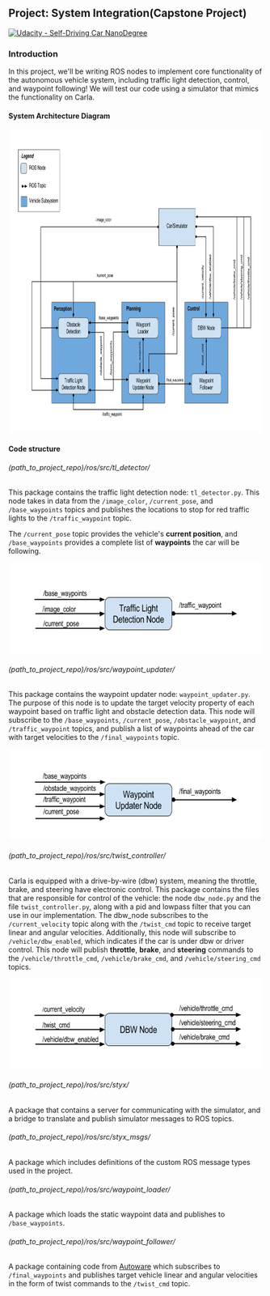 Project: System Integration(Capstone Project)
---

[![Udacity - Self-Driving Car NanoDegree](https://s3.amazonaws.com/udacity-sdc/github/shield-carnd.svg)](http://www.udacity.com/drive)

### Introduction
In this project, we'll be writing ROS nodes to implement core functionality of the autonomous vehicle system, including traffic light detection, control, and waypoint following! We will test our code using a simulator that mimics the functionality on Carla.

#### System Architecture Diagram
<img src="imgs/final-project-ros-graph-v2.png" width="1000" height="600" />

#### Code structure

###### (path_to_project_repo)/ros/src/tl_detector/
This package contains the traffic light detection node: `tl_detector.py`. This node takes in data from the `/image_color`, `/current_pose`, and `/base_waypoints` topics and publishes the locations to stop for red traffic lights to the `/traffic_waypoint` topic.

The `/current_pose` topic provides the vehicle's **current position**, and `/base_waypoints` provides a complete list of **waypoints** the car will be following.

<img src="imgs/tl-detector-ros-graph.png" width="700" height="180" />

###### (path_to_project_repo)/ros/src/waypoint_updater/
This package contains the waypoint updater node: `waypoint_updater.py`. The purpose of this node is to update the target velocity property of each waypoint based on traffic light and obstacle detection data. This node will subscribe to the `/base_waypoints`, `/current_pose`, `/obstacle_waypoint`, and `/traffic_waypoint` topics, and publish a list of waypoints ahead of the car with target velocities to the `/final_waypoints` topic.

<img src="imgs/waypoint-updater-ros-graph.png" width="700" height="180" />

###### (path_to_project_repo)/ros/src/twist_controller/

Carla is equipped with a drive-by-wire (dbw) system, meaning the throttle, brake, and steering have electronic control. This package contains the files that are responsible for control of the vehicle: the node `dbw_node.py` and the file `twist_controller.py`, along with a pid and lowpass filter that you can use in our implementation. The dbw_node subscribes to the `/current_velocity` topic along with the `/twist_cmd` topic to receive target linear and angular velocities. 
Additionally, this node will subscribe to `/vehicle/dbw_enabled`, which indicates if the car is under dbw or driver control. This node will publish **throttle**, **brake**, and **steering** commands to the `/vehicle/throttle_cmd`, `/vehicle/brake_cmd`, and `/vehicle/steering_cmd` topics.

<img src="imgs/dbw-node-ros-graph.png" width="700" height="180" />


###### (path_to_project_repo)/ros/src/styx/
A package that contains a server for communicating with the simulator, and a bridge to translate and publish simulator messages to ROS topics.

###### (path_to_project_repo)/ros/src/styx_msgs/
A package which includes definitions of the custom ROS message types used in the project.

###### (path_to_project_repo)/ros/src/waypoint_loader/
A package which loads the static waypoint data and publishes to `/base_waypoints`.

###### (path_to_project_repo)/ros/src/waypoint_follower/
A package containing code from [Autoware](https://github.com/Autoware-AI/autoware.ai) which subscribes to `/final_waypoints` and publishes target vehicle linear and angular velocities in the form of twist commands to the `/twist_cmd` topic.
